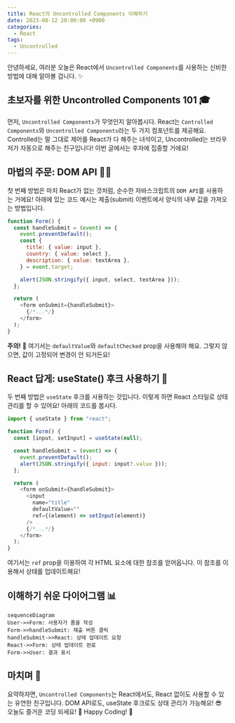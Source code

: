 ```yaml
---
title: React의 Uncontrolled Components 이해하기
date: 2023-08-12 20:00:00 +0900
categories:
  - React
tags:
  - Uncontrolled
---
```


안녕하세요, 여러분 오늘은 React에서 `Uncontrolled Components`를 사용하는 신비한 방법에 대해 알아볼 겁니다. ✨

## 초보자를 위한 Uncontrolled Components 101 🎓

먼저, `Uncontrolled Components`가 무엇인지 알아봅시다. React는 `Controlled Components`와 `Uncontrolled Components`라는 두 가지 컴포넌트를 제공해요. Controlled는 말 그대로 제어를 React가 다 해주는 녀석이고, Uncontrolled는 브라우저가 자동으로 해주는 친구입니다! 이번 글에서는 후자에 집중할 거에요!

## 마법의 주문: DOM API 🧙‍♂️

첫 번째 방법은 마치 React가 없는 것처럼, 순수한 자바스크립트의 `DOM API`를 사용하는 거에요! 아래에 있는 코드 예시는 제출(submit) 이벤트에서 양식의 내부 값을 가져오는 방법입니다.

```javascript
function Form() {
  const handleSubmit = (event) => {
    event.preventDefault();
    const {
      title: { value: input },
      country: { value: select },
      description: { value: textArea },
    } = event.target;

    alert(JSON.stringify({ input, select, textArea }));
  };

  return (
    <form onSubmit={handleSubmit}>
      {/*...*/}
    </form>
  );
}
```

**주의!** 🚨 여기서는 `defaultValue`와 `defaultChecked` prop을 사용해야 해요. 그렇지 않으면, 값이 고정되어 변경이 안 되거든요!

## React 답게: useState() 후크 사용하기 🎣

두 번째 방법은 `useState` 후크를 사용하는 것입니다. 이렇게 하면 React 스타일로 상태 관리를 할 수 있어요! 아래의 코드를 봅시다.

```javascript
import { useState } from "react";

function Form() {
  const [input, setInput] = useState(null);

  const handleSubmit = (event) => {
    event.preventDefault();
    alert(JSON.stringify({ input: input?.value }));
  };

  return (
    <form onSubmit={handleSubmit}>
      <input
        name="title"
        defaultValue=""
        ref={(element) => setInput(element)}
      />
      {/*...*/}
    </form>
  );
}
```

여기서는 `ref` prop을 이용하여 각 HTML 요소에 대한 참조를 얻어옵니다. 이 참조를 이용해서 상태를 업데이트해요!

## 이해하기 쉬운 다이어그램 📊

```mermaid
sequenceDiagram
User->>Form: 사용자가 폼을 작성
Form->>handleSubmit: 제출 버튼 클릭
handleSubmit->>React: 상태 업데이트 요청
React->>Form: 상태 업데이트 완료
Form->>User: 결과 표시
```

## 마치며 🎉

요약하자면, `Uncontrolled Components`는 React에서도, React 없이도 사용할 수 있는 유연한 친구입니다. DOM API로도, useState 후크로도 상태 관리가 가능해요! 😎 오늘도 즐거운 코딩 되세요! 🌈 Happy Coding! 🚀
